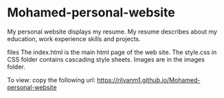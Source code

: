 # Mohamed-personal-website

My personal website displays my resume. 
My resume describes about my education, work experience skills and projects.

files
The index.html is the main html page of the web site. 
The style.css in CSS folder contains cascading style sheets.
Images are in the images folder.

To view:
copy the following url: https://rilvanm1.github.io/Mohamed-personal-website
